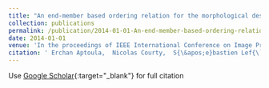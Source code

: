 ```yaml
---
title: "An end-member based ordering relation for the morphological description of hyperspectral images"
collection: publications
permalink: /publication/2014-01-01-An-end-member-based-ordering-relation-for-the-morphological-description-of-hyperspectral-images
date: 2014-01-01
venue: 'In the proceedings of IEEE International Conference on Image Processing (ICIP)'
citation: ' Erchan Aptoula,  Nicolas Courty,  S{\&apos;e}bastien Lef{\`e}vre, &quot;An end-member based ordering relation for the morphological description of hyperspectral images.&quot; In the proceedings of IEEE International Conference on Image Processing (ICIP), 2014.'
---
```

Use [Google Scholar](https://scholar.google.com/scholar?q=An+end+member+based+ordering+relation+for+the+morphological+description+of+hyperspectral+images){:target="_blank"} for full citation